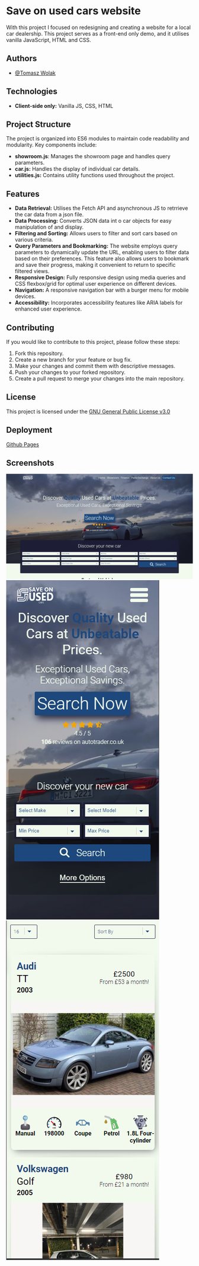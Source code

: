 
# Save on used cars website

With this project I focused on redesigning and creating a website for a local car dealership. This project serves as a front-end only demo, and it utilises vanilla JavaScript, HTML and CSS. 


## Authors

- [@Tomasz Wolak](https://github.com/BykuTom)


## Technologies

- **Client-side only:** Vanilla JS, CSS, HTML




## Project Structure

The project is organized into ES6 modules to maintain code readability and modularity. Key components include:

- **showroom.js**: Manages the showroom page and handles query parameters.
- **car.js:** Handles the display of individual car details.
- **utilities.js:** Contains utility functions used throughout the project.

## Features 

- **Data Retrieval:** Utilises the Fetch API and asynchronous JS to retrrieve the car data from a json file.
- **Data Processing:** Converts JSON data int o car objects for easy manipulation of and display.
- **Filtering and Sorting:** Allows users to filter and sort cars based on various criteria.
- **Query Parameters and Bookmarking:** The website employs query parameters to dynamically update the URL, enabling users to filter data based on their preferences. This feature also allows users to bookmark and save their progress, making it convenient to return to specific filtered views.
- **Responsive Design:** Fully responsive design using media queries and CSS flexbox/grid for optimal user experience on different devices.
- **Navigation:** A responsive navigation bar with a burger menu for mobile devices.
- **Accessibility:** Incorporates accessibility features like ARIA labels for enhanced user experience.

## Contributing

If you would like to contribute to this project, please follow these steps:

1. Fork this repository.
2. Create a new branch for your feature or bug fix.
3. Make your changes and commit them with descriptive messages.
4. Push your changes to your forked repository.
5. Create a pull request to merge your changes into the main repository.
## License
This project is licensed under the [GNU General Public License v3.0](https://www.gnu.org/licenses/gpl-3.0.en.html)
## Deployment
[Github Pages](https://bykutom.github.io/Car-sales-website/)
## Screenshots

![App Screenshot](https://github.com/BykuTom/Project-screenshots/blob/main/car-dealership/Home1920x1080.png)
![App Screenshot](https://github.com/BykuTom/Project-screenshots/blob/main/car-dealership/HomeMobile.png)
![App Screenshot](https://github.com/BykuTom/Project-screenshots/blob/main/car-dealership/ShowroomMobile.png)
